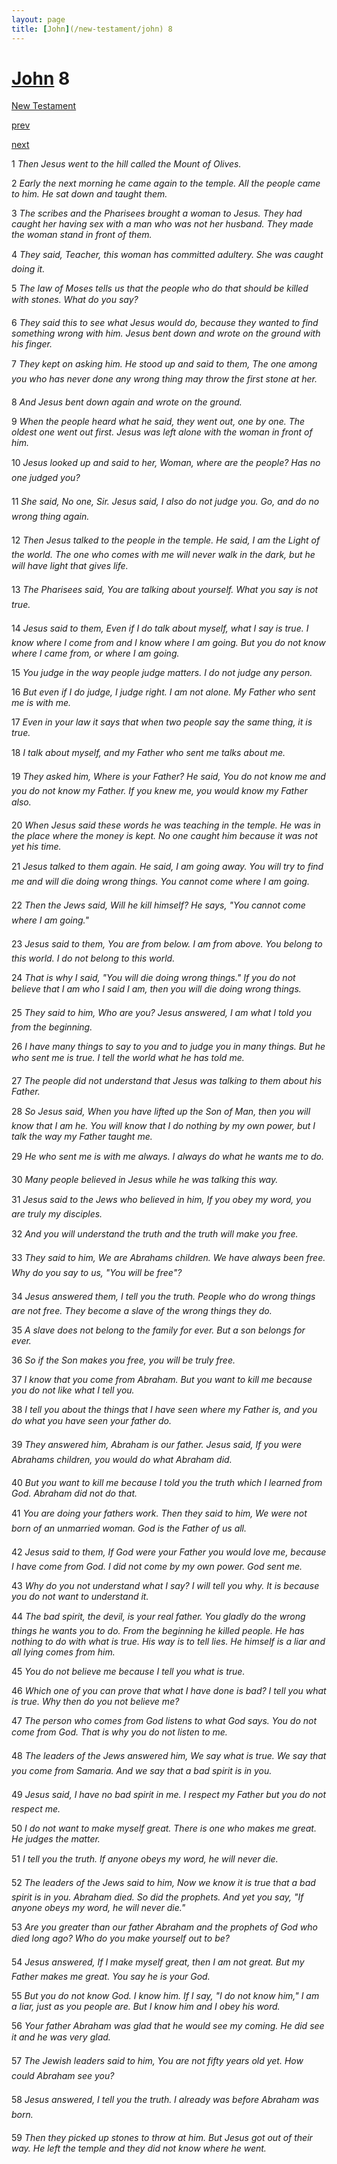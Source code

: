 ```yaml
---
layout: page
title: [John](/new-testament/john) 8
---
```


# [John](/new-testament/john) 8

[New Testament](/new-testament)


[prev](/new-testament/john/john-7.html)


[next](/new-testament/john/john-9.html)

1 _Then Jesus went to the hill called the Mount of Olives._

2 _Early the next morning he came again to the temple. All the people came to him. He sat down and taught them._

3 _The scribes and the Pharisees brought a woman to Jesus. They had caught her having sex with a man who was not her husband. They made the woman stand in front of them._

4 _They said, Teacher, this woman has committed adultery. She was caught doing it._

5 _The law of Moses tells us that the people who do that should be killed with stones. What do you say?_

6 _They said this to see what Jesus would do, because they wanted to find something wrong with him. Jesus bent down and wrote on the ground with his finger._

7 _They kept on asking him. He stood up and said to them, The one among you who has never done any wrong thing may throw the first stone at her._

8 _And Jesus bent down again and wrote on the ground._

9 _When the people heard what he said, they went out, one by one. The oldest one went out first. Jesus was left alone with the woman in front of him._

10 _Jesus looked up and said to her, Woman, where are the people? Has no one judged you?_

11 _She said, No one, Sir. Jesus said, I also do not judge you. Go, and do no wrong thing again._

12 _Then Jesus talked to the people in the temple. He said, I am the Light of the world. The one who comes with me will never walk in the dark, but he will have light that gives life._

13 _The Pharisees said, You are talking about yourself. What you say is not true._

14 _Jesus said to them, Even if I do talk about myself, what I say is true. I know where I come from and I know where I am going. But you do not know where I came from, or where I am going._

15 _You judge in the way people judge matters. I do not judge any person._

16 _But even if I do judge, I judge right. I am not alone. My Father who sent me is with me._

17 _Even in your law it says that when two people say the same thing, it is true._

18 _I talk about myself, and my Father who sent me talks about me._

19 _They asked him, Where is your Father? He said, You do not know me and you do not know my Father. If you knew me, you would know my Father also._

20 _When Jesus said these words he was teaching in the temple. He was in the place where the money is kept. No one caught him because it was not yet his time._

21 _Jesus talked to them again. He said, I am going away. You will try to find me and will die doing wrong things. You cannot come where I am going._

22 _Then the Jews said, Will he kill himself? He says, "You cannot come where I am going."  _

23 _Jesus said to them, You are from below. I am from above. You belong to this world. I do not belong to this world._

24 _That is why I said, "You will die doing wrong things." If you do not believe that I am who I said I am, then you will die doing wrong things._

25 _They said to him, Who are you? Jesus answered, I am what I told you from the beginning._

26 _I have many things to say to you and to judge you in many things. But he who sent me is true. I tell the world what he has told me._

27 _The people did not understand that Jesus was talking to them about his Father._

28 _So Jesus said, When you have lifted up the Son of Man, then you will know that I am he.  You will know that I do nothing by my own power, but I talk the way my Father taught me._

29 _He who sent me is with me always. I always do what he wants me to do._

30 _Many people believed in Jesus while he was talking this way._

31 _Jesus said to the Jews who believed in him, If you obey my word, you are truly my disciples._

32 _And you will understand the truth and the truth will make you free._

33 _They said to him, We are Abrahams children. We have always been free. Why do you say to us, "You will be free"?_

34 _Jesus answered them, I tell you the truth. People who do wrong things are not free.  They become a slave of the wrong things they do._

35 _A slave does not belong to the family for ever. But a son belongs for ever._

36 _So if the Son makes you free, you will be truly free._

37 _I know that you come from Abraham. But you want to kill me because you do not like what I tell you._

38 _I tell you about the things that I have seen where my Father is, and you do what you have seen your father do._

39 _They answered him, Abraham is our father. Jesus said, If you were Abrahams children, you would do what Abraham did._

40 _But you want to kill me because I told you the truth which I learned from God. Abraham did not do that._

41 _You are doing your fathers work. Then they said to him, We were not born of an unmarried woman. God is the Father of us all._

42 _Jesus said to them, If God were your Father you would love me, because I have come from God. I did not come by my own power. God sent me._

43 _Why do you not understand what I say? I will tell you why. It is because you do not want to understand it._

44 _The bad spirit, the devil, is your real father. You gladly do the wrong things he wants you to do. From the beginning he killed people. He has nothing to do with what is true.  His way is to tell lies. He himself is a liar and all lying comes from him._

45 _You do not believe me because I tell you what is true._

46 _Which one of you can prove that what I have done is bad? I tell you what is true. Why then do you not believe me?_

47 _The person who comes from God listens to what God says. You do not come from God.  That is why you do not listen to me._

48 _The leaders of the Jews answered him, We say what is true. We say that you come from Samaria. And we say that a bad spirit is in you._

49 _Jesus said, I have no bad spirit in me. I respect my Father but you do not respect me._

50 _I do not want to make myself great. There is one who makes me great. He judges the matter._

51 _I tell you the truth. If anyone obeys my word, he will never die._

52 _The leaders of the Jews said to him, Now we know it is true that a bad spirit is in you.  Abraham died. So did the prophets. And yet you say, "If anyone obeys my word, he will never die."_

53 _Are you greater than our father Abraham and the prophets of God who died long ago?  Who do you make yourself out to be?_

54 _Jesus answered, If I make myself great, then I am not great. But my Father makes me great. You say he is your God._

55 _But you do not know God. I know him. If I say, "I do not know him," I am a liar, just as you people are. But I know him and I obey his word._

56 _Your father Abraham was glad that he would see my coming. He did see it and he was very glad._

57 _The Jewish leaders said to him, You are not fifty years old yet. How could Abraham see you?_

58 _Jesus answered, I tell you the truth. I already was before Abraham was born._

59 _Then they picked up stones to throw at him. But Jesus got out of their way. He left the temple and they did not know where he went._

